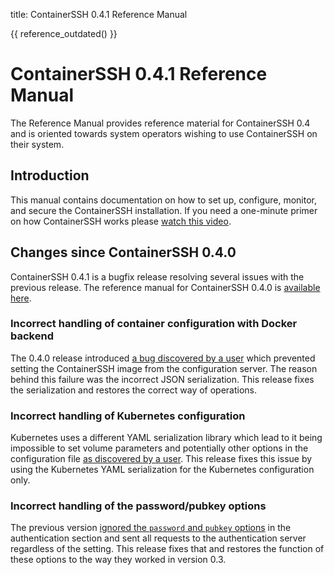 title: ContainerSSH 0.4.1 Reference Manual

{{ reference_outdated() }}

<h1>ContainerSSH 0.4.1 Reference Manual</h1>

The Reference Manual provides reference material for ContainerSSH 0.4 and is oriented towards system operators wishing to use ContainerSSH on their system.

## Introduction

This manual contains documentation on how to set up, configure, monitor, and secure the ContainerSSH installation. If you need a one-minute primer on how ContainerSSH works please [watch this video](https://www.youtube.com/watch?v=Cs9OrnPi2IM).

## Changes since ContainerSSH 0.4.0

ContainerSSH 0.4.1 is a bugfix release resolving several issues with the previous release. The reference manual for ContainerSSH 0.4.0 is [available here](../0.4.0/index.md).

### Incorrect handling of container configuration with Docker backend

The 0.4.0 release introduced [a bug discovered by a user](https://github.com/ContainerSSH/ContainerSSH/issues/201) which prevented setting the ContainerSSH image from the configuration server. The reason behind this failure was the incorrect JSON serialization. This release fixes the serialization and restores the correct way of operations.

### Incorrect handling of Kubernetes configuration

Kubernetes uses a different YAML serialization library which lead to it being impossible to set volume parameters and potentially other options in the configuration file [as discovered by a user](https://github.com/ContainerSSH/ContainerSSH/issues/209). This release fixes this issue by using the Kubernetes YAML serialization for the Kubernetes configuration only.

### Incorrect handling of the password/pubkey options

The previous version [ignored the `password` and `pubkey` options](https://github.com/ContainerSSH/ContainerSSH/issues/167) in the authentication section and sent all requests to the authentication server regardless of the setting. This release fixes that and restores the function of these options to the way they worked in version 0.3.